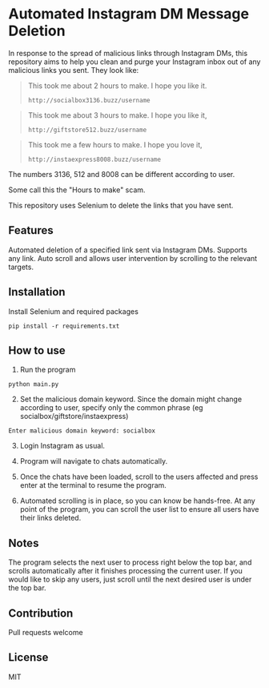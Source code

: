 # Automated Instagram DM Message Deletion
In response to the spread of malicious links through Instagram DMs, this repository aims to help you clean and purge your Instagram inbox out of any malicious links you sent. They look like:

> This took me about 2 hours to make. I hope you like it.
> 
> `http://socialbox3136.buzz/username`

> This took me about 3 hours to make. I hope you like it,
> 
> `http://giftstore512.buzz/username`

> This took me a few hours to make. I hope you love it,
> 
> `http://instaexpress8008.buzz/username`

The numbers 3136, 512 and 8008 can be different according to user.

Some call this the "Hours to make" scam.

This repository uses Selenium to delete the links that you have sent.

## Features
Automated deletion of a specified link sent via Instagram DMs. Supports any link. Auto scroll and allows user intervention by scrolling to the relevant targets.

## Installation
Install Selenium and required packages

`pip install -r requirements.txt`


## How to use
1. Run the program

`python main.py`

2. Set the malicious domain keyword. Since the domain might change according to user, specify only the common phrase (eg socialbox/giftstore/instaexpress)

`Enter malicious domain keyword: socialbox`

3. Login Instagram as usual.

4. Program will navigate to chats automatically.

5. Once the chats have been loaded, scroll to the users affected and press enter at the terminal to resume the program.

6. Automated scrolling is in place, so you can know be hands-free. At any point of the program, you can scroll the user list to ensure all users have their links deleted. 

## Notes
The program selects the next user to process right below the top bar, and scrolls automatically after it finishes processing the current user. If you would like to skip any users, just scroll until the next desired user is under the top bar.

## Contribution
Pull requests welcome

## License
MIT
